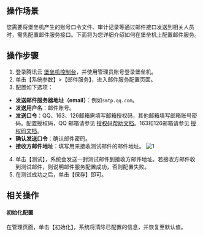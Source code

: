 ## 操作场景
您需要将堡垒机产生的账号口令文件、审计记录等通过邮件接口发送到相关人员时，需先配置邮件服务接口。下面将为您详细介绍如何在堡垒机上配置邮件服务。


## 操作步骤

1. 登录腾讯云 [堡垒机控制台](https://console.cloud.tencent.com/cds/dasb)，并使用管理员账号登录堡垒机。
2. 单击【系统参数】>【邮件服务】，进入邮件服务配置页面。
3. 配置如下选项：
 - **发送邮件服务器地址（email）**：例如`smtp.qq.com`。
 - **发送用户名**：邮件账号。
 - **发送口令**：QQ、163、126邮箱需填写邮箱授权码，其他邮箱填写邮箱账号密码。配置授权码，QQ 邮箱请参见 [授权码帮助文档](https://service.mail.qq.com/cgi-bin/help?id=28&no=1001256&subtype=1)。163和126邮箱请参见 [授权码文档](http://help.163.com/14/0923/22/A6S1FMJD00754KNP.html)。
 - **确认发送口令**：确认邮件密码。
 - **接收方邮件地址**：填写用来接收测试邮件的邮件地址。
![1](https://main.qcloudimg.com/raw/1d640dde9b8ed5cb8a079aafafe5a098.png)
4. 单击【测试】，系统会发送一封测试邮件到接收方邮件地址。若接收方邮件收到测试邮件，则说明邮件服务配置成功，否则配置失败。
5. 在测试成功之后，单击【保存】即可。



## 相关操作

#### 初始化配置

在管理页面，单击【初始化】，系统将清除已配置的信息，并恢复至默认值。
